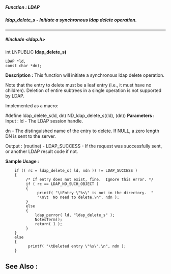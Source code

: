 ##### Function : LDAP
##### ldap_delete_s - Initiate a synchronous ldap delete operation.
---
##### #include <ldap.h>
int LNPUBLIC **ldap_delete_s(**

	LDAP *ld,
	const char *dn);
**Description :**
This function will initiate a synchronous ldap delete operation.

Note that the entry to delete must be a leaf entry (i.e., it must have no 
children). Deletion of entire subtrees in a single operation is not supported 
by LDAP.

Implemented as a macro:

#define ldap_delete_s(ld, dn) ND_ldap_delete_s((ld), (dn))
**Parameters :**
Input :
ld  -  The LDAP session handle.

dn  -  The distinguished name of the entry to delete.  If NULL, a zero length DN is sent to the server.

Output :
(routine)  -  LDAP_SUCCESS  - If the request was successfully sent, or another LDAP result code if not.


**Sample Usage :**
```
    if (( rc = ldap_delete_s( ld, ndn )) != LDAP_SUCCESS )
    {
         /* If entry does not exist, fine.  Ignore this error. */
         if ( rc == LDAP_NO_SUCH_OBJECT )
         {
              printf( "\tEntry \"%s\" is not in the directory.  "
              "\n\t  No need to delete.\n", ndn );
         }
         else
         {
             ldap_perror( ld, "ldap_delete_s" );
             NotesTerm();
             return( 1 );
         }
    }
    else
    {
          printf( "\tDeleted entry \"%s\".\n", ndn );
    }
```
**See Also :**
[](D:/md_files/.md)
---

